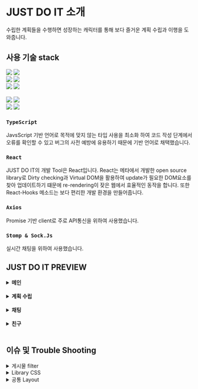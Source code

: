 # JUST DO IT 소개

수립한 계획들을 수행하면 성장하는 캐릭터를 통해 보다 즐거운 계획 수립과 이행을 도와줍니다.

## 사용 기술 stack

<p>
  <img src="https://img.shields.io/badge/TypeScript-3178C6?style=for-the-badge&logo=TypeScript&logoColor=ffffff">
  <img src="https://img.shields.io/badge/react-282C34?style=for-the-badge&logo=react&logoColor=61DAFB">

  <br>
  <img src="https://img.shields.io/badge/React Query-FF4154?style=for-the-badge&logo=React Query&logoColor=white">
    <img src="https://img.shields.io/badge/Recoil-2E77BC?style=for-the-badge&logo=Recoil&logoColor=white">
<br>
  <img src="https://img.shields.io/badge/Axios-39477F?style=for-the-badge&logo=Axios&logoColor=white">
 <img src="https://img.shields.io/badge/Stomp & Sock.Js-0ABF53?style=for-the-badge&logo=Stomp & Sock.Js&logoColor=white">
 <br> <br/>
   <img src="https://img.shields.io/badge/GitHub%20Actions-232F3E?style=for-the-badge&logo=GitHubActions&logoColor=2088FF"/>
  <img src="https://img.shields.io/badge/github-%23121011.svg?style=for-the-badge&logo=github&logoColor=white">
  <br/>
 <img src="https://img.shields.io/badge/Amazon AWS-232F3E?style=for-the-badge&logo=Amazon AWS&logoColor=white">
 <img src="https://img.shields.io/badge/Amazon S3-569A31?style=for-the-badge&logo=Amazon S3&logoColor=white">

### `TypeScript`

JavsScript 기반 언어로 목적에 맞지 않는 타입 사용을 최소화 하여 코드 작성 단계에서 오류를 확인할 수 있고 버그의 사전 예방에 유용하기 때문에 기반 언어로 채택했습니다.

### `React`

JUST DO IT의 개발 Tool은 React입니다. React는 메타에서 개발한 open source library로  Dirty checking과 Virtual DOM을 활용하여 update가 필요한 DOM요소를 찾아 업데이트하기 떄문에 re-rendering이 잦은 웹에서 효율적인 동작을 합니다. 또한 React-Hooks 메소드는 보다 편리한 개발 환경을 만들어줍니다.

### `Axios`

Promise 기반 client로 주로 API통신을 위하여 사용했습니다.

### `Stomp & Sock.Js`

실시간 채팅을 위하여 사용했습니다.

## <b>JUST DO IT PREVIEW</b>
<details> <summary><b>메인</b></summary><br/>
  
  <img src = "https://user-images.githubusercontent.com/105181833/183503317-54c235dd-2380-47ce-9a97-1f9fb6331ec6.png"/>
  <img src = "https://user-images.githubusercontent.com/105181833/183505897-6c62ea54-fd2f-4cd0-9567-ed0a4dcede83.png"/>
  </details>
<br/>
<details>  <summary><b>계획 수립</b></summary><br/> 
  <img src = "https://user-images.githubusercontent.com/105181833/183503630-4f1f7507-480f-4eb0-9ac8-e7c6f6f7151c.png"/><img src = "https://user-images.githubusercontent.com/105181833/183503982-d6cc3e1f-b8ad-4dc1-8053-28e697ec9a72.png"/><img src = "https://user-images.githubusercontent.com/105181833/183504937-d19f9930-f401-4b02-9fa4-786ef4619cce.png"/><details><br/>
</details><summary><b>게시판</b></summary><br/> 
  <img src = "https://user-images.githubusercontent.com/105181833/183504193-9f435176-b70b-436e-8b87-b9d8ea52ab24.png"/><img src = "https://user-images.githubusercontent.com/105181833/183504610-794ba83c-4fc5-47d4-83cb-8f06f1f7ef31.png"/><img src = "https://user-images.githubusercontent.com/105181833/183504808-89500443-502a-4e88-a758-91ba4156f8ec.png"/><img src = "https://user-images.githubusercontent.com/105181833/183505130-1d97fa4a-40d2-4eef-b741-ae1f9d68fbdb.png"/></details><br/>
<details><summary><b>채팅</b></summary><br/>  
  <img src = "https://user-images.githubusercontent.com/105181833/183505269-eaaf3487-55a7-4a0f-88e3-38c9a3b8f1a7.png"/><img src = "https://user-images.githubusercontent.com/105181833/183505389-acc3f6a7-3391-46cf-9b4a-dbbac4e78c05.png"/><img src = "https://user-images.githubusercontent.com/105181833/183505504-f10eefb2-dede-465d-b32c-a08e732cf3b6.png"/></details><br/>
<details><summary><b>친구</b></summary><br/> 
  <img src = "https://user-images.githubusercontent.com/105181833/183505671-d0ccfc71-64c3-4c45-afb9-329922970999.png"/>  <img src = "https://user-images.githubusercontent.com/105181833/183505771-4123e8b8-7ebb-4ced-afc0-2854a5caacc4.png"/></details></br>

## <b>이슈 및 Trouble Shooting</b>

  <details><summary>게시물 filter</summary>
  문제 : 게시판에서 게시물을 filter할 때 query data로 넘겨주는 filter값이 바뀌지 않는 문제가 발생함.
    
    const getBoard = async ({ pageParam = 0 }) => {
        const res = await callApi.get(
            `/board?size=10&page=${pageParam}&filter=${select}&sub=${search}&keyword=${searchValue.value}`,
        );

        return {
            boardListData: res.data.content,
            page: pageParam,
            isLast: res.data.totalPages,
        };
    };
    
  접근 : 기존의 queryClient.invalidateQueries()는 data만 다시 캐싱하기 때문에 api통신을 다시 하지 않는다고 생각함.
  
  해결방법1 : queryClient.invalidateQueries()를 지우고 refetchInterval을 useInfiniteQuery의 onSuccess 콜백 함수에 추가해 주기적으로 refetch하게 함.
    
     const { data, fetchNextPage, isSuccess, hasNextPage} =
        useInfiniteQuery(
            'boardData',

            getBoard,

            {
                getNextPageParam: (lastPage) => {
                    if (lastPage.page + 1 !== lastPage.isLast)
                        return lastPage.page + 1;
                    return undefined;
                },
                refetchInterval: 1000,
            },
        );
    
  문제점 : 불피요한 통신과 refetch가 많아저 성능 저하가 예상됨.
  
  해결방법2 : select state값이 바뀔 때 useEffect를 통해 refetch하게 함.
    
    useEffect(() => {
        refetch();
    }, [select]);
    
   결과적으로 원하는 filter를 선택했을 때 refetch가 한 번만 일어나게 수정됨.
  </details>
 <details><summary>Library CSS</summary>
  
  문제 : react-datepicker library를 원하는대로 수정할 수가 없어 원하는 디자인이 나오지 않게됨.
  
  접근 : react-datepicker에 해당하는 node_modules경로로 들어가 직접 css를 수정하면 될 것이라고 생각.
  
  시도 : node_modules경로에서 직접 css를 수정해 봤지만 반영이 되지 않음.
  
  해결방법 : 개발자도구에서 요소 선택으로 해당 요소를 선택한 뒤 class를 찾고 css파일을 만들어 !important로 내가 지정한 style로 덮어씌움. 
  <img src = "https://user-images.githubusercontent.com/105181833/183516218-a0b0457c-6712-4849-be38-6ea6413847fd.png"/><img src = "https://user-images.githubusercontent.com/105181833/183516491-065bff95-4591-4e73-9126-14c1949530e7.png"/>
  
</details>  
 <details><summary>공통 Layout</summary>
  
  문제 : 로그인, 회원가입, 메인, 친구의 메인 4개의 페이지를 제외한 모든 페이지에서 공통된 component들을 페이지마다 각각 사용하고 있어 비효율적인 코딩을 하게됨.

  해결 : CommonLayout component를 만들어 공통된 component를 이용해 layout을 만들고 props의 children 속성을 사용해 페이지를 layout 사이에 위치시켜 해결.
  
    const CommonLayout = ({children, titl}: {children: any;title: string;}) => {
      const [showReq, setShowReq] = useState<boolean>(false);

      function closeReq() {
          setShowReq(!showReq);
      }
      return (
          <WhiteBoard>
              <TopBar />
              <Title title={title} />
              <TopBack />
              <UserModal />
              {children}
              <AddListModal
                  title="일정 추가하기"
                  open={showReq}
                  close={closeReq}
                  type="add"
              />
              <AppBack />
              <AppBar close={closeReq} />
          </WhiteBoard>
      );
  };
  </details>
